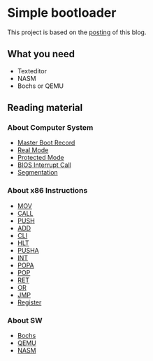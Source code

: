 # Simple bootloader

This project is based on the [posting](https://www.joe-bergeron.com/posts/Writing%20a%20Tiny%20x86%20Bootloader/) of this blog. 

## What you need

- Texteditor
- NASM
- Bochs or QEMU

## Reading material

### About Computer System

- [Master Boot Record](https://en.wikipedia.org/wiki/Master_boot_record)
- [Real Mode](https://en.wikipedia.org/wiki/Real_mode)
- [Protected Mode](https://en.wikipedia.org/wiki/Protected_mode)
- [BIOS Interrupt Call](https://en.wikipedia.org/wiki/BIOS_interrupt_call)
- [Segmentation](https://wiki.osdev.org/Segmentation)

### About x86 Instructions

- [MOV](https://www.felixcloutier.com/x86/mov)
- [CALL](https://www.felixcloutier.com/x86/call)
- [PUSH](https://www.felixcloutier.com/x86/push)
- [ADD](https://www.felixcloutier.com/x86/add)
- [CLI](https://www.felixcloutier.com/x86/cli)
- [HLT](https://www.felixcloutier.com/x86/hlt)
- [PUSHA](https://www.felixcloutier.com/x86/pusha:pushad)
- [INT](https://www.felixcloutier.com/x86/intn:into:int3:int1)
- [POPA](https://www.felixcloutier.com/x86/popa:popad)
- [POP](https://www.felixcloutier.com/x86/pop)
- [RET](https://www.felixcloutier.com/x86/ret)
- [OR](https://www.felixcloutier.com/x86/or)
- [JMP](https://www.felixcloutier.com/x86/jmp)
- [Register](https://en.wikibooks.org/wiki/X86_Assembly/X86_Architecture)

### About SW

- [Bochs](https://en.wikipedia.org/wiki/Bochs)
- [QEMU](https://en.wikipedia.org/wiki/QEMU)
- [NASM](https://en.wikipedia.org/wiki/Netwide_Assembler)